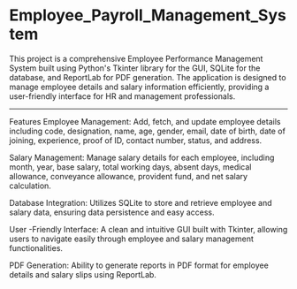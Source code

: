 # Employee_Payroll_Management_System
This project is a comprehensive Employee Performance Management System built using Python's Tkinter library for the GUI, SQLite for the database, and ReportLab for PDF generation. The application is designed to manage employee details and salary information efficiently, providing a user-friendly interface for HR and management professionals.

_____________________________________________________________________________________________________________________________________________________________________________________________________________________

Features
Employee Management: Add, fetch, and update employee details including code, designation, name, age, gender, email, date of birth, date of joining, experience, proof of ID, contact number, status, and address.

Salary Management: Manage salary details for each employee, including month, year, base salary, total working days, absent days, medical allowance, conveyance allowance, provident fund, and net salary calculation.

Database Integration: Utilizes SQLite to store and retrieve employee and salary data, ensuring data persistence and easy access.

User -Friendly Interface: A clean and intuitive GUI built with Tkinter, allowing users to navigate easily through employee and salary management functionalities.

PDF Generation: Ability to generate reports in PDF format for employee details and salary slips using ReportLab.
